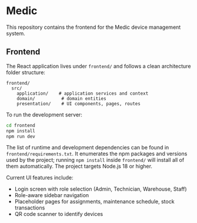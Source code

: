 # Medic

This repository contains the frontend for the Medic device management system.

## Frontend

The React application lives under `frontend/` and follows a clean architecture folder structure:

```
frontend/
  src/
    application/    # application services and context
    domain/          # domain entities
    presentation/    # UI components, pages, routes
```

To run the development server:

```bash
cd frontend
npm install
npm run dev
```

The list of runtime and development dependencies can be found in
`frontend/requirements.txt`. It enumerates the npm packages and versions
used by the project; running `npm install` inside `frontend/` will install
all of them automatically. The project targets Node.js 18 or higher.

Current UI features include:

- Login screen with role selection (Admin, Technician, Warehouse, Staff)
- Role-aware sidebar navigation
- Placeholder pages for assignments, maintenance schedule, stock transactions
- QR code scanner to identify devices

